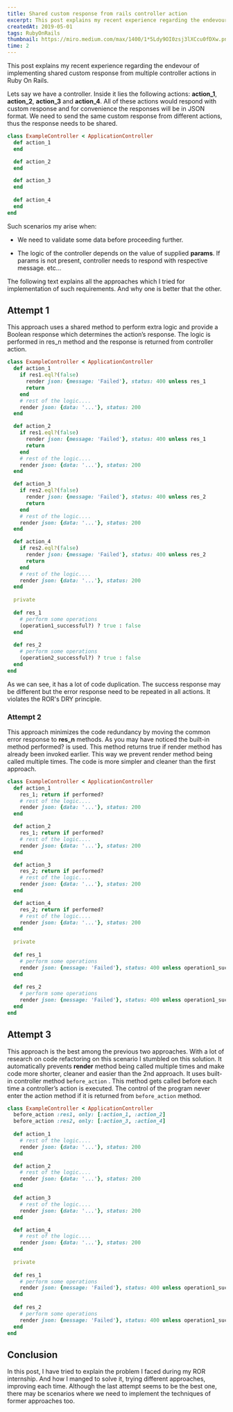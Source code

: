 ```yaml
---
title: Shared custom response from rails controller action
excerpt: This post explains my recent experience regarding the endevour of implementing...
createdAt: 2019-05-01
tags: RubyOnRails
thumbnail: https://miro.medium.com/max/1400/1*5Ldy9OI0zsj3lXCcu0fDXw.png
time: 2
---
```


This post explains my recent experience regarding the endevour of implementing shared custom response from multiple controller actions in Ruby On Rails.

Lets say we have a controller. Inside it lies the following actions: **action_1**, **action_2**, **action_3** and **action_4**. All of these actions would respond with custom response and for convenience the responses will be in JSON format. We need to send the same custom response from different actions, thus the response needs to be shared.

```ruby
class ExampleController < ApplicationController
  def action_1
  end

  def action_2
  end

  def action_3
  end
  
  def action_4
  end
end
```

Such scenarios my arise when:

- We need to validate some data before proceeding further.
  
- The logic of the controller depends on the value of supplied **params**. If params is not present, controller needs to respond with respective message. etc…

The following text explains all the approaches which I tried for implementation of such requirements. And why one is better that the other.

## Attempt 1

This approach uses a shared method to perform extra logic and provide a Boolean response which determines the action’s response. The logic is performed in res_n method and the response is returned from controller action.

```ruby
class ExampleController < ApplicationController
  def action_1
    if res1.eql?(false)
      render json: {message: 'Failed'}, status: 400 unless res_1
      return
    end
    # rest of the logic....
    render json: {data: '...'}, status: 200
  end

  def action_2
    if res1.eql?(false)
      render json: {message: 'Failed'}, status: 400 unless res_1
      return
    end
    # rest of the logic....
    render json: {data: '...'}, status: 200
  end

  def action_3
    if res2.eql?(false)
      render json: {message: 'Failed'}, status: 400 unless res_2
      return
    end
    # rest of the logic....
    render json: {data: '...'}, status: 200
  end

  def action_4
    if res2.eql?(false)
      render json: {message: 'Failed'}, status: 400 unless res_2
      return
    end
    # rest of the logic....
    render json: {data: '...'}, status: 200
  end
  
  private
  
  def res_1
    # perform some operations
    (operation1_successful?) ? true : false
  end
  
  def res_2
    # perform some operations
    (operation2_successful?) ? true : false
  end
end
```

As we can see, it has a lot of code duplication. The success response may be different but the error response need to be repeated in all actions. It violates the ROR's DRY principle.

### Attempt 2

This approach minimizes the code redundancy by moving the common error response to **res_n** methods. As you may have noticed the built-in method performed? is used. This method returns true if render method has already been invoked earlier. This way we prevent render method being called multiple times. The code is more simpler and cleaner than the first approach.

```ruby
class ExampleController < ApplicationController
  def action_1
    res_1; return if performed?
    # rest of the logic....
    render json: {data: '...'}, status: 200
  end

  def action_2
    res_1; return if performed?
    # rest of the logic....
    render json: {data: '...'}, status: 200
  end

  def action_3
    res_2; return if performed?
    # rest of the logic....
    render json: {data: '...'}, status: 200
  end

  def action_4
    res_2; return if performed?
    # rest of the logic....
    render json: {data: '...'}, status: 200
  end
  
  private
  
  def res_1
    # perform some operations
    render json: {message: 'Failed'}, status: 400 unless operation1_successful?
  end
  
  def res_2
    # perform some operations
    render json: {message: 'Failed'}, status: 400 unless operation1_successful?
  end
end
```

## Attempt 3

This approach is the best among the previous two approaches. With a lot of research on code refactoring on this scenario I stumbled on this solution. It automatically prevents **render** method being called multiple times and make code more shorter, cleaner and easier than the 2nd approach. It uses built-in controller method `before_action` . This method gets called before each time a controller’s action is executed. The control of the program never enter the action method if it is returned from `before_action` method.

```ruby
class ExampleController < ApplicationController
  before_action :res1, only: [:action_1, :action_2]
  before_action :res2, only: [:action_3, :action_4]
  
  def action_1
    # rest of the logic....
    render json: {data: '...'}, status: 200
  end

  def action_2
    # rest of the logic....
    render json: {data: '...'}, status: 200
  end

  def action_3
    # rest of the logic....
    render json: {data: '...'}, status: 200
  end

  def action_4
    # rest of the logic....
    render json: {data: '...'}, status: 200
  end
  
  private
  
  def res_1
    # perform some operations
    render json: {message: 'Failed'}, status: 400 unless operation1_successful?
  end
  
  def res_2
    # perform some operations
    render json: {message: 'Failed'}, status: 400 unless operation1_successful?
  end
end
```

## Conclusion

In this post, I have tried to explain the problem I faced during my ROR internship. And how I manged to solve it, trying different approaches, improving each time. Although the last attempt seems to be the best one, there may be scenarios where we need to implement the techniques of former approaches too.